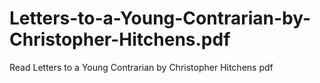 # Letters-to-a-Young-Contrarian-by-Christopher-Hitchens.pdf
Read Letters to a Young Contrarian by Christopher Hitchens pdf
